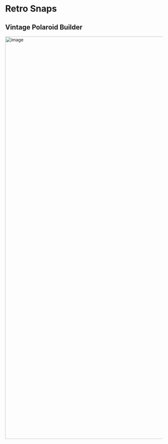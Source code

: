 # Retro Snaps
## Vintage Polaroid Builder
<img width="1288" alt="image" src="https://github.com/user-attachments/assets/a1a55277-09a3-4789-b145-9e15f8764e98" />


